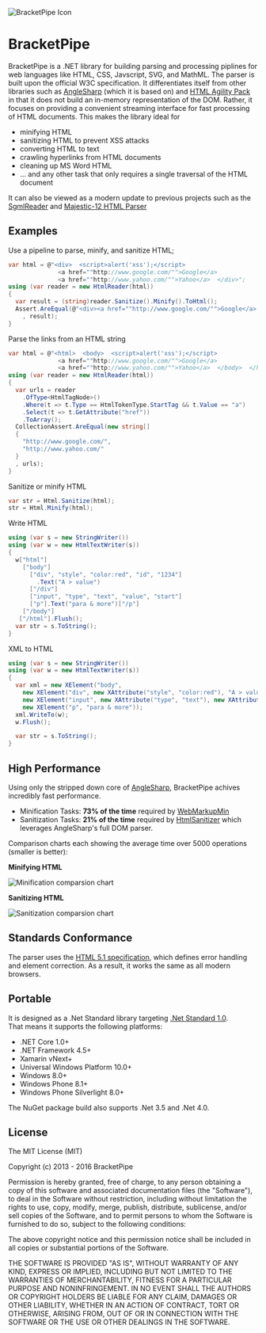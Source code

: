 ![BracketPipe Icon](https://raw.githubusercontent.com/erdomke/BracketPipe/master/icon.png)

# BracketPipe

BracketPipe is a .NET library for building parsing and processing piplines for web languages like HTML, CSS, Javscript, SVG, and MathML. The parser is built upon the official W3C specification.  It differentiates itself from other libraries such as [AngleSharp](https://github.com/AngleSharp/AngleSharp) (which it is based on) and [HTML Agility Pack](http://htmlagilitypack.codeplex.com/) in that it does not build an in-memory representation of the DOM.  Rather, it focuses on providing a convenient streaming interface for fast processing of HTML documents.  This makes the library ideal for 

* minifying HTML
* sanitizing HTML to prevent XSS attacks
* converting HTML to text
* crawling hyperlinks from HTML documents
* cleaning up MS Word HTML
* ... and any other task that only requires a single traversal of the HTML document

It can also be viewed as a modern update to previous projects such as the [SgmlReader](https://github.com/MindTouch/SGMLReader) and [Majestic-12 HTML Parser](http://www.majestic12.co.uk/projects/html_parser.php)

## Examples

Use a pipeline to parse, minify, and sanitize HTML;

```csharp
var html = @"<div>  <script>alert('xss');</script>
              <a href=""http://www.google.com/"">Google</a>
              <a href=""http://www.yahoo.com/"">Yahoo</a>  </div>";
using (var reader = new HtmlReader(html))
{
  var result = (string)reader.Sanitize().Minify().ToHtml();
  Assert.AreEqual(@"<div><a href=""http://www.google.com/"">Google</a> <a href=""http://www.yahoo.com/"">Yahoo</a></div>"
    , result);
}
```

Parse the links from an HTML string

```csharp
var html = @"<html>  <body>  <script>alert('xss');</script>
              <a href=""http://www.google.com/"">Google</a>
              <a href=""http://www.yahoo.com/"">Yahoo</a>  </body>  </html>";
using (var reader = new HtmlReader(html))
{
  var urls = reader
    .OfType<HtmlTagNode>()
    .Where(t => t.Type == HtmlTokenType.StartTag && t.Value == "a")
    .Select(t => t.GetAttribute("href"))
    .ToArray();
  CollectionAssert.AreEqual(new string[]
  {
    "http://www.google.com/",
    "http://www.yahoo.com/"
  }
  , urls);
}
```

Sanitize or minify HTML

```csharp
var str = Html.Sanitize(html);
str = Html.Minify(html);
```

Write HTML

```csharp
using (var s = new StringWriter())
using (var w = new HtmlTextWriter(s))
{
  w["html"]
    ["body"]
      ["div", "style", "color:red", "id", "1234"]
        .Text("A > value")
      ["/div"]
      ["input", "type", "text", "value", "start"]
      ["p"].Text("para & more")["/p"]
    ["/body"]
   ["/html"].Flush();
  var str = s.ToString();
}
```

XML to HTML

```csharp
using (var s = new StringWriter())
using (var w = new HtmlTextWriter(s))
{
  var xml = new XElement("body",
    new XElement("div", new XAttribute("style", "color:red"), "A > value"),
    new XElement("input", new XAttribute("type", "text"), new XAttribute("value", "start")),
    new XElement("p", "para & more"));
  xml.WriteTo(w);
  w.Flush();

  var str = s.ToString();
}
```

## High Performance

Using only the stripped down core of [AngleSharp](https://github.com/AngleSharp/AngleSharp), BracketPipe
achives incredibly fast performance.  

* Minification Tasks: **73% of the time** required by [WebMarkupMin](https://github.com/Taritsyn/WebMarkupMin)
* Sanitization Tasks: **21% of the time** required by [HtmlSanitizer](https://github.com/mganss/HtmlSanitizer) which leverages
AngleSharp's full DOM parser.

Comparison charts each showing the average time over 5000 operations (smaller is better):

**Minifying HTML**

![Minification comparsion chart](http://chart.googleapis.com/chart?cht=bhg&chs=400x80&chd=t:647.25,888.25&chds=0,900&chxl=1:|WebMarkupMin(888ms)|BracketPipe(647ms)&chxt=x,y&chxr=0,0,900&chco=a347bb)

**Sanitizing HTML**

![Sanitization comparsion chart](http://chart.googleapis.com/chart?cht=bhg&chs=400x80&chd=t:340.875,1594.25&chds=0,1600&chxl=1:|HtmlSanitizer(1594ms)|BracketPipe(341ms)&chxt=x,y&chxr=0,0,1600&chco=a347bb)

## Standards Conformance

The parser uses the [HTML 5.1 specification](https://dev.w3.org/html5/spec-preview/tokenization.html), which defines error handling and element correction.  As 
a result, it works the same as all modern browsers.

## Portable

It is designed as a .Net Standard library targeting [.Net Standard 1.0](https://docs.microsoft.com/en-us/dotnet/articles/standard/library).  
That means it supports the following platforms:

* .NET Core 1.0+
* .NET Framework 4.5+
* Xamarin vNext+
* Universal Windows Platform 10.0+
* Windows 8.0+
* Windows Phone 8.1+
* Windows Phone Silverlight 8.0+

The NuGet package build also supports .Net 3.5 and .Net 4.0.

## License

The MIT License (MIT)

Copyright (c) 2013 - 2016 BracketPipe

Permission is hereby granted, free of charge, to any person obtaining a copy of this software and associated documentation files (the "Software"), to deal in the Software without restriction, including without limitation the rights to use, copy, modify, merge, publish, distribute, sublicense, and/or sell copies of the Software, and to permit persons to whom the Software is furnished to do so, subject to the following conditions:

The above copyright notice and this permission notice shall be included in all copies or substantial portions of the Software.

THE SOFTWARE IS PROVIDED "AS IS", WITHOUT WARRANTY OF ANY KIND, EXPRESS OR IMPLIED, INCLUDING BUT NOT LIMITED TO THE WARRANTIES OF MERCHANTABILITY, FITNESS FOR A PARTICULAR PURPOSE AND NONINFRINGEMENT. IN NO EVENT SHALL THE AUTHORS OR COPYRIGHT HOLDERS BE LIABLE FOR ANY CLAIM, DAMAGES OR OTHER LIABILITY, WHETHER IN AN ACTION OF CONTRACT, TORT OR OTHERWISE, ARISING FROM, OUT OF OR IN CONNECTION WITH THE SOFTWARE OR THE USE OR OTHER DEALINGS IN THE SOFTWARE.
